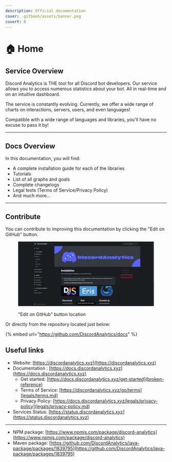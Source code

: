 ```yaml
---
description: Official documentation
cover: .gitbook/assets/banner.png
coverY: 0
---
```


# 🏠 Home

## Service Overview

Discord Analytics is THE tool for all Discord bot developers. Our service allows you to access numerous statistics about your bot. All in real-time and on an intuitive dashboard.

The service is constantly evolving. Currently, we offer a wide range of charts on interactions, servers, users, and even languages!

Compatible with a wide range of languages and libraries, you'll have no excuse to pass it by!

***

## Docs Overview

In this documentation, you will find:

* A complete installation guide for each of the libraries
* Tutorials
* List of all graphs and goals
* Complete changelogs
* Legal texts (Terms of Service/Privacy Policy)
* And much more...

***

## Contribute

You can contribute to improving this documentation by clicking the "Edit on GitHub" button.

<figure><img src=".gitbook/assets/docs.discordanalytics.xyz_~_changes_zcDlbehO14pBtk5nHfRD_get-started_installation.png" alt=""><figcaption><p>"Edit on GitHub" button location</p></figcaption></figure>

Or directly from the repository located just below:

{% embed url="https://github.com/DiscordAnalytics/docs" %}

## Useful links

* Website: [https://discordanalytics.xyz](https://discordanalytics.xyz)
* Documentation : [https://docs.discordanalytics.xyz](https://docs.discordanalytics.xyz)
  * Get started: [https://docs.discordanalytics.xyz/get-started](broken-reference)
  * Terms of Service: [https://discordanalytics.xyz/go/terms](legals/terms.md)
  * Privacy Policy: [https://docs.discordanalytics.xyz/legals/privacy-policy](legals/privacy-policy.md)
* Services Status: [https://status.discordanalytics.xyz](https://status.discordanalytics.xyz)

***

* NPM package: [https://www.npmjs.com/package/discord-analytics](https://www.npmjs.com/package/discord-analytics)
* Maven package: [https://github.com/DiscordAnalytics/java-package/packages/1839795](https://github.com/DiscordAnalytics/java-package/packages/1839795)
